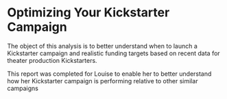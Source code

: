 # Optimizing Your Kickstarter Campaign
The object of this analysis is to better understand when to launch a Kickstarter campaign and realistic funding targets based on recent data for theater production Kickstarters.

This report was completed for Louise to enable her to better understand how her Kickstarter campaign is performing relative to other similar campaigns
